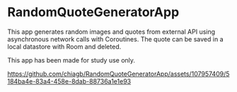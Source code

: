 # RandomQuoteGeneratorApp

This app generates random images and quotes from external API using asynchronous network calls with Coroutines. The quote can be saved in a local datastore with Room and deleted.

This app has been made for study use only.

https://github.com/chiagb/RandomQuoteGeneratorApp/assets/107957409/5184ba4e-83a4-458e-8dab-88736a1e1e93

